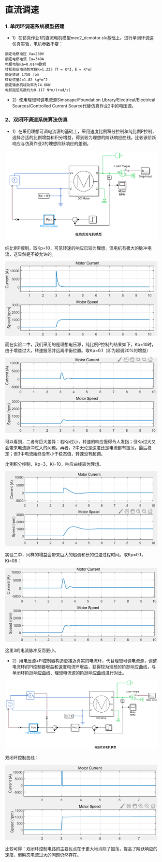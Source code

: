 # 直流调速
### 1. 单闭环调速系统模型搭建
- 1）在仿真作业1的直流电机模型mec2_dcmotor.slx基础上，进行单闭环调速仿真实验，电机参数不变：
```
额定电枢电压 Va=230V
额定电枢电流 Ia=349A
电枢电阻Ra=0.0144欧姆
转矩和反电动势常数K=1.225（T = K*I，E = K*w）
额定转速 1750 rpm
转动惯量J=1.82 kg*m^2
额定输出机械功率为74.6KW
电机阻尼系数约为0.117 N*m/(rad/s)
```
- 2）使用理想可调电流源Simscape/Foundation Library/Electrical/Electrical Sources/Controlled Current Source代替仿真作业2中的电压源。

### 2、双闭环调速系统算法仿真

- 1）在采用理想可调电流源的基础上，采用速度比例积分控制和纯比例P控制，选择合适的比例增益和积分增益，得到较为理想的阶跃响应曲线。比较该阶跃响应与仿真作业2的理想阶跃响应的差别。

![](https://raw.githubusercontent.com/Argomota/homework/master/U201610982/%E4%BB%BF%E7%9C%9F%E4%BD%9C%E4%B8%9A3-%E7%9B%B4%E6%B5%81%E5%8F%8C%E9%97%AD%E7%8E%AF%E8%B0%83%E9%80%9F/1-%E7%94%B5%E8%B7%AF%E5%9B%BE.png)

纯比例P控制，取Kp=10，可见转速的响应已较为理想，但电机有极大的脉冲电流，这显然是不被允许的。

![](https://raw.githubusercontent.com/Argomota/homework/master/U201610982/%E4%BB%BF%E7%9C%9F%E4%BD%9C%E4%B8%9A3-%E7%9B%B4%E6%B5%81%E5%8F%8C%E9%97%AD%E7%8E%AF%E8%B0%83%E9%80%9F/%E7%BA%AF%E6%AF%94%E4%BE%8BP-%E4%B8%89.png)

而在实验二中，我们采用的是理想电压源，纯比例P控制的结果如下，Kp=10时，由于增益过大，转速振荡并远离平衡位置。取Kp=0.1（即为超调20%的增益）

![](https://raw.githubusercontent.com/Argomota/homework/master/U201610982/%E4%BB%BF%E7%9C%9F%E4%BD%9C%E4%B8%9A3-%E7%9B%B4%E6%B5%81%E5%8F%8C%E9%97%AD%E7%8E%AF%E8%B0%83%E9%80%9F/%E7%BA%AF%E6%AF%94%E4%BE%8BP-%E4%BA%8C.png)

可以看到，二者有巨大差异：若Kp过小，转速的响应慢得令人发指；但Kp过大又会带来电流脉冲过大的问题。再者，2中无论是速度还是电流都有振荡，最后稳定；但3中电流始终没有小于稳态值，转速没有超调。

比例积分控制，Kp=3，Ki=10，响应曲线较为理想。

![](https://raw.githubusercontent.com/Argomota/homework/master/U201610982/%E4%BB%BF%E7%9C%9F%E4%BD%9C%E4%B8%9A3-%E7%9B%B4%E6%B5%81%E5%8F%8C%E9%97%AD%E7%8E%AF%E8%B0%83%E9%80%9F/PI-%E4%B8%89.png)

实验二中，同样的增益会带来巨大的超调和长的过渡过程时间。取Kp=0.1，Ki=08：

![](https://raw.githubusercontent.com/Argomota/homework/master/U201610982/%E4%BB%BF%E7%9C%9F%E4%BD%9C%E4%B8%9A3-%E7%9B%B4%E6%B5%81%E5%8F%8C%E9%97%AD%E7%8E%AF%E8%B0%83%E9%80%9F/PI-%E4%BA%8C.png)

这里3的电流脉冲反而更小。

- 2）用电压源+PI控制器构造更接近真实的电流环，代替理想可调电流源，调整电流环的PI控制器增益和速度电流环增益，获得较为理想的阶跃响应曲线，与单闭环阶跃响应曲线、理想电流源的阶跃响应曲线进行对比。

![](https://raw.githubusercontent.com/Argomota/homework/master/U201610982/%E4%BB%BF%E7%9C%9F%E4%BD%9C%E4%B8%9A3-%E7%9B%B4%E6%B5%81%E5%8F%8C%E9%97%AD%E7%8E%AF%E8%B0%83%E9%80%9F/2-%E7%94%B5%E8%B7%AF%E5%9B%BE.png)

双闭环控制曲线：

![](https://raw.githubusercontent.com/Argomota/homework/master/U201610982/%E4%BB%BF%E7%9C%9F%E4%BD%9C%E4%B8%9A3-%E7%9B%B4%E6%B5%81%E5%8F%8C%E9%97%AD%E7%8E%AF%E8%B0%83%E9%80%9F/2.png)

比较可得：双闭环控制电路的主要优点在于更大地消除了振荡，提高了阶跃响应的速度。但瞬态电流过大的问题仍然存在。
